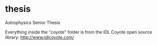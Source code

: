# thesis
Astrophysics Senior Thesis

Everything inside the "coyote" folder is from the IDL Coyote open source library: http://www.idlcoyote.com/
